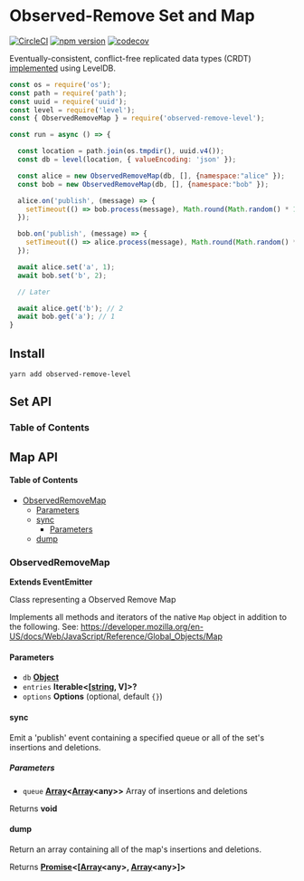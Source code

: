 # Observed-Remove Set and Map

[![CircleCI](https://circleci.com/gh/wehriam/observed-remove-level.svg?style=svg)](https://circleci.com/gh/wehriam/observed-remove-level) [![npm version](https://badge.fury.io/js/observed-remove-level.svg)](http://badge.fury.io/js/observed-remove-level) [![codecov](https://codecov.io/gh/wehriam/observed-remove-level/branch/master/graph/badge.svg)](https://codecov.io/gh/wehriam/observed-remove-level)

Eventually-consistent, conflict-free replicated data types (CRDT) [implemented](https://github.com/wehriam/observed-remove-level/blob/master/src/index.js) using LevelDB.

```js
const os = require('os');
const path = require('path');
const uuid = require('uuid');
const level = require('level');
const { ObservedRemoveMap } = require('observed-remove-level');

const run = async () => {

  const location = path.join(os.tmpdir(), uuid.v4());
  const db = level(location, { valueEncoding: 'json' });

  const alice = new ObservedRemoveMap(db, [], {namespace:"alice" });
  const bob = new ObservedRemoveMap(db, [], {namespace:"bob" });

  alice.on('publish', (message) => {
    setTimeout(() => bob.process(message), Math.round(Math.random() * 1000));
  });

  bob.on('publish', (message) => {
    setTimeout(() => alice.process(message), Math.round(Math.random() * 1000));
  });

  await alice.set('a', 1);
  await bob.set('b', 2);

  // Later

  await alice.get('b'); // 2
  await bob.get('a'); // 1  
}
```

## Install

`yarn add observed-remove-level`

## Set API

<!-- Generated by documentation.js. Update this documentation by updating the source code. -->

### Table of Contents

## Map API

<!-- Generated by documentation.js. Update this documentation by updating the source code. -->

#### Table of Contents

-   [ObservedRemoveMap](#observedremovemap)
    -   [Parameters](#parameters)
    -   [sync](#sync)
        -   [Parameters](#parameters-1)
    -   [dump](#dump)

### ObservedRemoveMap

**Extends EventEmitter**

Class representing a Observed Remove Map

Implements all methods and iterators of the native `Map` object in addition to the following.
See: <https://developer.mozilla.org/en-US/docs/Web/JavaScript/Reference/Global_Objects/Map>

#### Parameters

-   `db` **[Object](https://developer.mozilla.org/docs/Web/JavaScript/Reference/Global_Objects/Object)** 
-   `entries` **Iterable&lt;\[[string](https://developer.mozilla.org/docs/Web/JavaScript/Reference/Global_Objects/String), V]>?** 
-   `options` **Options**  (optional, default `{}`)

#### sync

Emit a 'publish' event containing a specified queue or all of the set's insertions and deletions.

##### Parameters

-   `queue` **[Array](https://developer.mozilla.org/docs/Web/JavaScript/Reference/Global_Objects/Array)&lt;[Array](https://developer.mozilla.org/docs/Web/JavaScript/Reference/Global_Objects/Array)&lt;any>>** Array of insertions and deletions

Returns **void** 

#### dump

Return an array containing all of the map's insertions and deletions.

Returns **[Promise](https://developer.mozilla.org/docs/Web/JavaScript/Reference/Global_Objects/Promise)&lt;\[[Array](https://developer.mozilla.org/docs/Web/JavaScript/Reference/Global_Objects/Array)&lt;any>, [Array](https://developer.mozilla.org/docs/Web/JavaScript/Reference/Global_Objects/Array)&lt;any>]>** 
